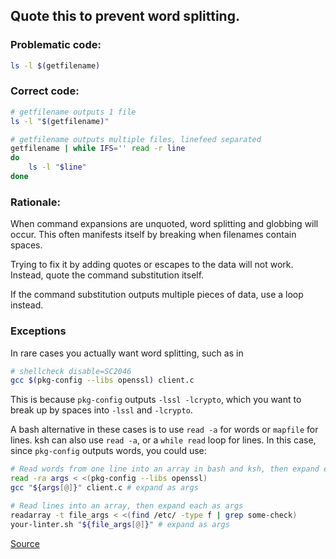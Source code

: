 ## Quote this to prevent word splitting.

### Problematic code:

```sh
ls -l $(getfilename)
```

### Correct code:

```sh
# getfilename outputs 1 file
ls -l "$(getfilename)"

# getfilename outputs multiple files, linefeed separated
getfilename | while IFS='' read -r line
do
    ls -l "$line"
done
```

### Rationale:

When command expansions are unquoted, word splitting and globbing will occur. This often manifests itself by breaking when filenames contain spaces.

Trying to fix it by adding quotes or escapes to the data will not work. Instead, quote the command substitution itself.

If the command substitution outputs multiple pieces of data, use a loop instead.

### Exceptions

In rare cases you actually want word splitting, such as in

```sh
# shellcheck disable=SC2046
gcc $(pkg-config --libs openssl) client.c
```

This is because `pkg-config` outputs `-lssl -lcrypto`, which you want to break up by spaces into `-lssl` and `-lcrypto`.

A bash alternative in these cases is to use `read -a` for words or `mapfile` for lines. ksh can also use `read -a`, or a `while read` loop for lines. In this case, since `pkg-config` outputs words, you could use:

```sh
# Read words from one line into an array in bash and ksh, then expand each as args
read -ra args < <(pkg-config --libs openssl)
gcc "${args[@]}" client.c # expand as args

# Read lines into an array, then expand each as args
readarray -t file_args < <(find /etc/ -type f | grep some-check)
your-linter.sh "${file_args[@]}" # expand as args
```
[Source](https://github.com/koalaman/shellcheck/wiki/SC2046)

